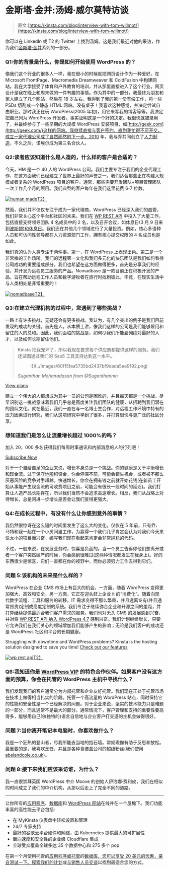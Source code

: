 # 金斯塔·金并:汤姆·威尔莫特访谈

> 原文:[https://kinsta.com/blog/interview-with-tom-willmot/](https://kinsta.com/blog/interview-with-tom-willmot/)

你可以在 LinkedIn 或 T2 的 Twitter 上找到汤姆。这是我们最近对他的采访，作为我们[金斯塔·金并](https://kinsta.com/?post_type=post&s=kingpin)系列的一部分。

### Q1:你的背景是什么，你是如何开始使用 WordPress 的？

像我们这个行业的很多人一样，我在很小的时候就把网页设计作为一种爱好。在 Microsoft FrontPage、Macromedia Dreamweaver 和 ColdFusion 中构建网站。我在大学接受了体育和户外教育的培训，并从那里直接进入了这个行业。网页设计是我在晚上和周末做的一件有趣的事情。作为其中的一部分，我最终为朋友和家人建立了几个网站，然后在 18 岁左右，我得到了我的第一份有偿工作，将一些 PSDs 切割成一个静态 HTML 网站。没有桌子！我喜欢这种感觉，并决定尝试自由职业。那时我正在玩 WordPress(2005 年初)，用它来写我的博客等等。我决定把自己列为 WordPress 开发者，事实证明这是一个好的决定。我很快就被录用了，并最终参与了一些早期的大规模 WordPress 安装项目，如[http://geek.com](http://geek.com/)这样的网站。我继续直接与客户签约，直到我忙得不可开交，成立一家代理公司成了自然而然的下一步。2010 年，我与乔共同创立了[人力制造](https://hmn.md/)，不久之后，诺埃尔成为第三名合伙人。

### Q2:读者应该知道什么是人造的，什么样的客户是合适的？

今天，HM 是一个 40 人的 WordPress 公司。我们主要专注于我们的企业代理工作，在这方面我们已经建立了世界上最好的声誉之一。我们适合那些正在构建大规模或者复杂的 WordPress 项目的客户。通常，那些需要开发团队+项目管理团队一次工作几个月的项目。我们典型的客户每年在我们这里花费 6-7 位数。

[![human made](../Images/f637e46c4dd8bc56ae7d8c5f30cecf90.png)T2】](https://hmn.md/)

然而，我们并不仅仅专注于成为一家代理商，WordPress 已经深入我们的血管，我们非常关心这个平台和社区的未来。我们在 [WP REST API](https://kinsta.com/blog/wordpress-rest-api/) 中投入了大量工作，包括直接支持领导团队 4 名成员中的 2 名，以及召开会议，如休息日(3 月 9 日来到[波斯顿)和](https://adayofrest.hm/boston-2017/)[休息日](https://aweekofrest.hm/)。我们还在其他几个领域进行了大量投资。例如，核心多语种人员和可访问性领导都在人力资源部门工作，拥有核心提交权限的 4 名成员也是如此。

我们真的认为人类专注于两件事。第一，在 WordPress 上表现出色。第二是一个非常棒的工作场所。我们的远程第一文化和我们多元化的快乐团队是我们如何看待公司成功的重要组成部分。我们也希望在这方面做得更多，首先是分享我们的经验，并开发为远程员工服务的产品。Nomadbase 是一款目前正在积极开发的产品，旨在帮助远程工作人员和数字游牧者在旅行时找到彼此，毕竟，在现实生活中与人类相处是非常重要的！

[![nomadbase](../Images/a0f1fded16e4efd342513af96e6a61a5.png)T2】](https://nomadbase.io/)

### Q3:在建立代理机构的过程中，您遇到了哪些挑战？

一路上有许多挑战，无疑还会有更多挑战。我认为，有几个突出的例子是我们目前发现的成功的关键。首先是人。从本质上讲，像我们这样的公司是我们能够雇用和留住的人的总和。因此，我们面临的挑战是，如何尽我们所能雇佣绝对最好的人才，以及如何长期留住他们。

<link rel="stylesheet" href="https://kinsta.com/wp-content/themes/kinsta/dist/components/ctas/cta-mini.css?ver=2e932b8aba3918bfb818">

<aside class="sidebar-cta">

> Kinsta 把我宠坏了，所以我现在要求每个供应商都提供这样的服务。我们还试图通过我们的 SaaS 工具支持达到这一水平。
> 
> <footer class="wp-block-kinsta-client-quote__footer">
> 
> <figure class="wp-block-kinsta-client-quote__avatar">![](../Images/60f15faa5735bd2437bf9dada5ee9192.png)</figure>
> 
> <cite class="wp-block-kinsta-client-quote__cite">Suganthan Mohanadasan from @Suganthanmn</cite></footer>

[View plans](https://kinsta.com/plans/)</aside>

建立一个伟大的人都想成为其中一员的公司是困难的，并且每天都是一个挑战。尽早识别这一挑战意味着我们几乎总是高度关注我们团队的健康，从招聘到我们潜在的团队文化。就在最近，我们一直在与一名博士生合作，对远程工作环境中特有的压力因素进行研究，我们从这项研究中学到了很多，并打算很快与更广泛的社区分享。

 <dialog id="newsletter" class="dialog dialog has-dark-blue-background-color email-modal" aria-hidden="true">## 注册订阅时事通讯

<kinsta-form show-name="false" show-phone="false" show-website="false" show-company="false" show-disk-space="false" show-monthly-visits="false" show-number-of-websites="false" show-message="false" submit-button-text="Sign Up Now" submit-button-text-sending="Signing Up..." success-title="Thanks for subscribing!" success-message="Keep an eye out for our next newsletter." terms-template="newsletter" hubspot-source="subscribe_to_newsletter" submit-button-text-loading="Signing Up"></kinsta-form></dialog>

### 想知道我们是怎么让流量增长超过 1000%的吗？

加入 20，000 多名获得我们每周时事通讯和内部消息的人的行列吧！

[Subscribe Now](#newsletter)

对于一个自给自足的企业来说，增长本身总是一个挑战。你的健康是关于平衡增长和现金流。过于保守地囤积资金，你会停滞不前，可能会错失机会，或者被不那么厌恶风险的竞争对手超越。快速增长，你会在拥有钱之前就开始花钱(在新员工开始从事能产生现金流的可收费项目之前，可能会有很长一段时间的延迟)。我们打算让人造产品长期存在，所以我们当然不会追求高速增长。相反，我们从战略上对待增长，总是问进一步增长是否会让我们变得更强大。

### Q4:在成长过程中，有没有什么让你感到意外的事情？

我仍然很惊讶在这么短的时间里发生了这么大的变化。仅仅在 5 年前，只有乔、马特和我一起在一个小房间里工作，为赢得一个我们几乎肯定会认为对我们今天来说太小的项目而兴奋，编写我们现在看起来肯定会非常尴尬的代码。

不过，一般来说，在发展业务时，惊喜是负面的。当一个员工告诉你他们想离开或者一个客户突然破产的时候，你会感到很难过(这两种情况都发生在我身上)。好的东西很少是惊喜，它们一直都在你的视野中，而你必须努力工作去得到它们。

### 问题 5:该机构的未来是什么样的？

WordPress 在企业 CMS 市场上有巨大的机会。一方面，随着 WordPress 变得更加强大、高效和安全，另一方面，它正在迎头赶上企业 it 的“消费化”。随着向现代数字流程、工具和服务的转移，IT 需求变得不那么繁重，并且远离专有(并且通常昂贵)定制或高度定制的系统。我们专注于继续弥合企业和开源之间的差距，并打算继续提供最适合我们客户需求的服务。我们也对无头 CMS 的发展感到兴奋，并对将 [WP REST API 纳入 WordPress 4.7](https://wptavern.com/wp-rest-api-officially-approved-for-merge-into-wordpress-4-7) 感到兴奋。我们计划继续增长，只要它允许我们在我们关心的领域增加我们能够产生的影响；无论是我们客户的成功还是 WordPress 社区和平台的长期健康。

Struggling with downtime and WordPress problems? Kinsta is the hosting solution designed to save you time! [Check out our features](https://kinsta.com/features/)

[![wp rest api](../Images/eeb7165fc2f987788af4611d8ea9ef32.png)T2】](http://v2.wp-api.org/)

### Q6:我知道你是 [WordPress VIP](https://kinsta.com/wordpress-vip-alternative/) 的特色合作伙伴。如果客户没有这方面的预算，你会在托管的 WordPress 主机中寻找什么？

我们发现我们的客户通常分为内部托管和企业友好托管。我们现在正处于托管市场在技术上做得相当扎实的阶段。托管一个高流量的 WordPress 站点，同时保持它的性能和安全性是一个已经解决的问题。对于企业来说，坚实的技术能力只是难题的一部分，而且通常不是最大的部分。通常情况下，客户管理和支持的重要性要高得多，能够用自己的(独特的)语言自信地与企业客户打交道的主机会做得很好。

### 问题 7:当你离开笔记本电脑时，你喜欢做什么？

我是一个狂热的登山者，尽我所能去当地的抱石墙。常规瑜伽有助于反思和放松。最重要的是，我喜欢烹饪，并且是各种食谱盒公司的超级粉丝(我们使用[abelandcole.co.uk](http://abelandcole.co.uk/))。

### 问题 8:接下来我们应该采访谁，为什么？

我一直很崇拜英国 WordPress 中介 Moove 的创始人伊洛娜·费利皮，我们在相似的时间成立了我们的中介机构，从那以后走上了完全不同的道路。

* * *

让你所有的[应用程序](https://kinsta.com/application-hosting/)、[数据库](https://kinsta.com/database-hosting/)和 [WordPress 网站](https://kinsta.com/wordpress-hosting/)在线并在一个屋檐下。我们功能丰富的高性能云平台包括:

*   在 MyKinsta 仪表盘中轻松设置和管理
*   24/7 专家支持
*   最好的谷歌云平台硬件和网络，由 Kubernetes 提供最大的可扩展性
*   面向速度和安全性的企业级 Cloudflare 集成
*   全球受众覆盖全球多达 35 个数据中心和 275 多个 pop

在第一个月使用托管的[应用程序或托管](https://kinsta.com/application-hosting/)的[数据库，您可以享受 20 美元的优惠，亲自测试一下。探索我们的](https://kinsta.com/database-hosting/)[计划](https://kinsta.com/plans/)或[与销售人员交谈](https://kinsta.com/contact-us/)以找到最适合您的方式。